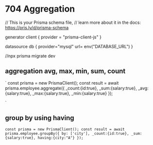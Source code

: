 # 704 Aggregation
// This is your Prisma schema file,
// learn more about it in the docs: https://pris.ly/d/prisma-schema

generator client {
  provider = "prisma-client-js"
}

datasource db {
  provider="mysql"
  url= env("DATABASE_URL")
}

//npx prisma migrate dev

## aggregation avg, max, min, sum, count

`
const prisma = new PrismaClient();
const result = await prisma.employee.aggregate({
    _count:{id:true},
    _sum:{salary:true},
    _avg:{salary:true},
    _max:{salary:true},
    _min:{salary:true}
});

`

## group by using having 

` const prisma = new PrismaClient();
       const result = await prisma.employee.groupBy({
            by: ['city'],
            _count:{id:true},
            _sum:{salary:true},
            having:{city:"A"}
       });
`
